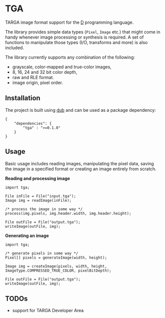 # TGA

TARGA image format support for the [D](http://dlang.org) programming language.

The library provides simple data types (`Pixel`, `Image` etc.) that might come in handy whenever image processing or synthesis is required. A set of functions to manipulate those types (I/O, transforms and more) is also included.

The library currently supports any combination of the following:

- grayscale, color-mapped and true-color images,
- 8, 16, 24 and 32 bit color depth,
- raw and RLE format.
- image origin, pixel order.

## Installation

The project is built using [dub](http://code.dlang.org) and can be used as a package dependency:

    {
        "dependencies": {
            "tga" : ">=0.1.0"
        }
    }

## Usage
Basic usage includes reading images, manipulating the pixel data, saving the image in a specified format or creating an image entirely from scratch.

**Reading and processing image**

    import tga;
    
    File inFile = File("input.tga");
    Image img = readImage(inFile);
    
    /* process the image in some way */
    process(img.pixels, img.header.width, img.header.height);
    
    File outFile = File("output.tga");
    writeImage(outFile, img);


**Generating an image**

    import tga;
    
    /* generate pixels in some way */
    Pixel[] pixels = generateImage(width, height);
    
    Image img = createImage(pixels, width, height, ImageType.COMPRESSED_TRUE_COLOR, pixelBitDepth);
    
    File outFile = File("output.tga");
    writeImage(outFile, img);


## TODOs
- support for TARGA Developer Area
